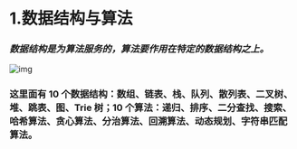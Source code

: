 # 1.数据结构与算法

### *数据结构是为算法服务的，算法要作用在特定的数据结构之上。*

![img](https://static001.geekbang.org/resource/image/91/a7/913e0ababe43a2d57267df5c5f0832a7.jpg)

### 这里面有 10 个数据结构：数组、链表、栈、队列、散列表、二叉树、堆、跳表、图、Trie 树；10 个算法：递归、排序、二分查找、搜索、哈希算法、贪心算法、分治算法、回溯算法、动态规划、字符串匹配算法。

